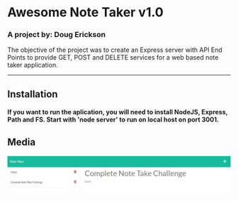 
  # Awesome Note Taker v1.0 

  ### A project by: Doug Erickson 

  The objective of the project was to create an Express server with API End Points to provide GET, POST and DELETE services for a web based note taker application. 

  ---
  ## Installation
  #### If you want to run the aplication, you will need to install NodeJS, Express, Path and FS. Start with 'node server' to run on local host on port 3001.
 
  ## Media
  #### ![./screenShot_01.jpg](./screenShot_01.jpg)
  